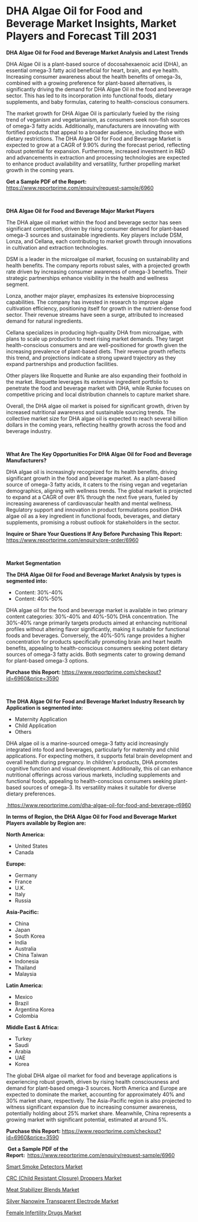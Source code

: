 <p><h1>DHA Algae Oil for Food and Beverage Market Insights, Market Players and Forecast Till 2031</h1></p><p><strong>DHA Algae Oil for Food and Beverage Market Analysis and Latest Trends</strong></p>
<p><p>DHA Algae Oil is a plant-based source of docosahexaenoic acid (DHA), an essential omega-3 fatty acid beneficial for heart, brain, and eye health. Increasing consumer awareness about the health benefits of omega-3s, combined with a growing preference for plant-based alternatives, is significantly driving the demand for DHA Algae Oil in the food and beverage sector. This has led to its incorporation into functional foods, dietary supplements, and baby formulas, catering to health-conscious consumers. </p><p>The market growth for DHA Algae Oil is particularly fueled by the rising trend of veganism and vegetarianism, as consumers seek non-fish sources of omega-3 fatty acids. Additionally, manufacturers are innovating with fortified products that appeal to a broader audience, including those with dietary restrictions. The DHA Algae Oil for Food and Beverage Market is expected to grow at a CAGR of 9.90% during the forecast period, reflecting robust potential for expansion. Furthermore, increased investment in R&D and advancements in extraction and processing technologies are expected to enhance product availability and versatility, further propelling market growth in the coming years.</p></p>
<p><strong>Get a Sample PDF of the Report:&nbsp;</strong> <a href="https://www.reportprime.com/enquiry/request-sample/6960">https://www.reportprime.com/enquiry/request-sample/6960</a></p>
<p>&nbsp;</p>
<p><strong>DHA Algae Oil for Food and Beverage Major Market Players</strong></p>
<p><p>The DHA algae oil market within the food and beverage sector has seen significant competition, driven by rising consumer demand for plant-based omega-3 sources and sustainable ingredients. Key players include DSM, Lonza, and Cellana, each contributing to market growth through innovations in cultivation and extraction technologies.</p><p>DSM is a leader in the microalgae oil market, focusing on sustainability and health benefits. The company reports robust sales, with a projected growth rate driven by increasing consumer awareness of omega-3 benefits. Their strategic partnerships enhance visibility in the health and wellness segment.</p><p>Lonza, another major player, emphasizes its extensive bioprocessing capabilities. The company has invested in research to improve algae cultivation efficiency, positioning itself for growth in the nutrient-dense food sector. Their revenue streams have seen a surge, attributed to increased demand for natural ingredients.</p><p>Cellana specializes in producing high-quality DHA from microalgae, with plans to scale up production to meet rising market demands. They target health-conscious consumers and are well-positioned for growth given the increasing prevalence of plant-based diets. Their revenue growth reflects this trend, and projections indicate a strong upward trajectory as they expand partnerships and production facilities.</p><p>Other players like Roquette and Runke are also expanding their foothold in the market. Roquette leverages its extensive ingredient portfolio to penetrate the food and beverage market with DHA, while Runke focuses on competitive pricing and local distribution channels to capture market share.</p><p>Overall, the DHA algae oil market is poised for significant growth, driven by increased nutritional awareness and sustainable sourcing trends. The collective market size for DHA algae oil is expected to reach several billion dollars in the coming years, reflecting healthy growth across the food and beverage industry.</p></p>
<p>&nbsp;</p>
<p><strong>What Are The Key Opportunities For DHA Algae Oil for Food and Beverage Manufacturers?</strong></p>
<p><p>DHA algae oil is increasingly recognized for its health benefits, driving significant growth in the food and beverage market. As a plant-based source of omega-3 fatty acids, it caters to the rising vegan and vegetarian demographics, aligning with wellness trends. The global market is projected to expand at a CAGR of over 8% through the next five years, fueled by increasing awareness of cardiovascular health and mental wellness. Regulatory support and innovation in product formulations position DHA algae oil as a key ingredient in functional foods, beverages, and dietary supplements, promising a robust outlook for stakeholders in the sector.</p></p>
<p><strong>Inquire or Share Your Questions If Any Before Purchasing This Report:</strong> <a href="https://www.reportprime.com/enquiry/pre-order/6960">https://www.reportprime.com/enquiry/pre-order/6960</a></p>
<p>&nbsp;</p>
<p><strong>Market Segmentation</strong></p>
<p><strong>The DHA Algae Oil for Food and Beverage Market Analysis by types is segmented into:</strong></p>
<p><ul><li>Content: 30%-40%</li><li>Content: 40%-50%</li></ul></p>
<p><p>DHA algae oil for the food and beverage market is available in two primary content categories: 30%-40% and 40%-50% DHA concentration. The 30%-40% range primarily targets products aimed at enhancing nutritional profiles without altering flavor significantly, making it suitable for functional foods and beverages. Conversely, the 40%-50% range provides a higher concentration for products specifically promoting brain and heart health benefits, appealing to health-conscious consumers seeking potent dietary sources of omega-3 fatty acids. Both segments cater to growing demand for plant-based omega-3 options.</p></p>
<p><strong>Purchase this Report:&nbsp;</strong><a href="https://www.reportprime.com/checkout?id=6960&price=3590">https://www.reportprime.com/checkout?id=6960&price=3590</a></p>
<p>&nbsp;</p>
<p><strong>The DHA Algae Oil for Food and Beverage Market Industry Research by Application is segmented into:</strong></p>
<p><ul><li>Maternity Application</li><li>Child Application</li><li>Others</li></ul></p>
<p><p>DHA algae oil is a marine-sourced omega-3 fatty acid increasingly integrated into food and beverages, particularly for maternity and child applications. For expecting mothers, it supports fetal brain development and overall health during pregnancy. In children's products, DHA promotes cognitive function and visual development. Additionally, this oil can enhance nutritional offerings across various markets, including supplements and functional foods, appealing to health-conscious consumers seeking plant-based sources of omega-3. Its versatility makes it suitable for diverse dietary preferences.</p></p>
<p><a href="https://www.reportprime.com/dha-algae-oil-for-food-and-beverage-r6960">&nbsp;https://www.reportprime.com/dha-algae-oil-for-food-and-beverage-r6960</a></p>
<p><strong>In terms of Region, the DHA Algae Oil for Food and Beverage Market Players available by Region are:</strong></p>
<p>
    <p> <strong> North America: </strong>
        <ul>
            <li>United States</li>
            <li>Canada</li>
        </ul>
        </p> 
    <p> <strong> Europe: </strong>
        <ul>
            <li>Germany</li>
            <li>France</li>
            <li>U.K.</li>
            <li>Italy</li>
            <li>Russia</li>
        </ul>
        </p> 
    <p> <strong> Asia-Pacific: </strong>
        <ul>
            <li>China</li>
            <li>Japan</li>
            <li>South Korea</li>
            <li>India</li>
            <li>Australia</li>
            <li>China Taiwan</li>
            <li>Indonesia</li>
            <li>Thailand</li>
            <li>Malaysia</li>
        </ul>
        </p> 
    <p> <strong> Latin America: </strong>
        <ul>
            <li>Mexico</li>
            <li>Brazil</li>
            <li>Argentina Korea</li>
            <li>Colombia</li>
        </ul>
        </p> 
    <p> <strong> Middle East & Africa: </strong>
        <ul>
            <li>Turkey</li>
            <li>Saudi</li>
            <li>Arabia</li>
            <li>UAE</li>
            <li>Korea</li>
        </ul>
    </p>
    </p>
<p><p>The global DHA algae oil market for food and beverage applications is experiencing robust growth, driven by rising health consciousness and demand for plant-based omega-3 sources. North America and Europe are expected to dominate the market, accounting for approximately 40% and 30% market share, respectively. The Asia-Pacific region is also projected to witness significant expansion due to increasing consumer awareness, potentially holding about 25% market share. Meanwhile, China represents a growing market with significant potential, estimated at around 5%.</p></p>
<p><strong>Purchase this Report: </strong><a href="https://www.reportprime.com/checkout?id=6960&price=3590">https://www.reportprime.com/checkout?id=6960&price=3590</a></p>
<p>&nbsp;<strong>Get a Sample PDF of the Report:&nbsp;&nbsp;</strong><a href="https://www.reportprime.com/enquiry/request-sample/6960">https://www.reportprime.com/enquiry/request-sample/6960</a></p>
<p><strong></strong></p>
<p><p><a href="https://medium.com/@justin.wright5348/smart-smoke-detectors-market-research-report-market-forecast-and-growth-prospects-with-a-steady-087f6585c435">Smart Smoke Detectors Market</a></p><p><a href="https://issuu.com/reportprime-2/docs/crc-child-resistant-closure-dropper_657235734acf90">CRC (Child Resistant Closure) Droppers Market</a></p><p><a href="https://github.com/julyju69/Market-Research-Report-List-5/blob/main/meat-stabilizer-blends-market.md">Meat Stabilizer Blends Market</a></p><p><a href="https://medium.com/@justin.wright5348/silver-nanowire-transparent-electrode-market-size-is-growing-at-cagr-of-12-8-2bdbaeb848f1">Silver Nanowire Transparent Electrode Market</a></p><p><a href="https://www.linkedin.com/pulse/global-female-infertility-drugs-market-trends-analysis-future-8tcrc?trackingId=dqcFm%2BIzS3edeYJEfZGsxw%3D%3D">Female Infertility Drugs Market</a></p></p>